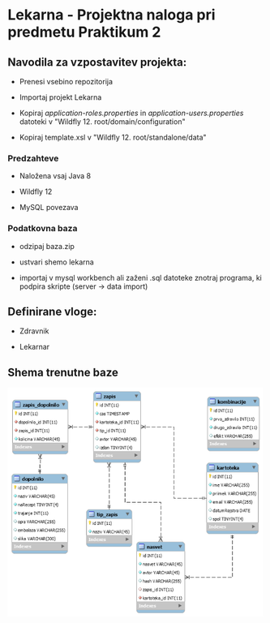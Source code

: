 # Lekarna - Projektna naloga pri predmetu Praktikum 2 


## Navodila za vzpostavitev projekta:
* Prenesi vsebino repozitorija

* Importaj projekt Lekarna

* Kopiraj *application-roles.properties* in *application-users.properties* datoteki v "Wildfly 12. root/domain/configuration"

* Kopiraj template.xsl v "Wildfly 12. root/standalone/data"


### Predzahteve
* Naložena vsaj Java 8

* Wildfly 12

* MySQL povezava

### Podatkovna baza
* odzipaj baza.zip

* ustvari shemo lekarna

* importaj v mysql workbench ali zaženi .sql datoteke znotraj programa, ki podpira skripte (server -> data import)



## Definirane vloge:
* Zdravnik

* Lekarnar


## Shema trenutne baze
![alt text](https://github.com/mesner1/Praktikum/blob/master/PodatkovnaBaza.png)


 
